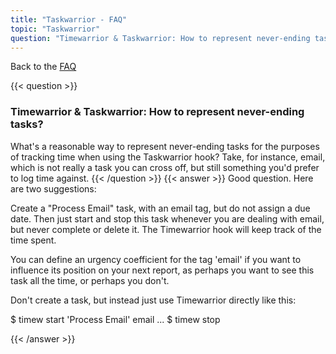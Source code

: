 ```yaml
---
title: "Taskwarrior - FAQ"
topic: "Taskwarrior"
question: "Timewarrior & Taskwarrior: How to represent never-ending tasks?"
---
```


Back to the [FAQ](/support/faq)

{{< question >}}
### Timewarrior & Taskwarrior: How to represent never-ending tasks?

What's a reasonable way to represent never-ending tasks for the purposes of tracking time when using the Taskwarrior hook? Take, for instance, email, which is not really a task you can cross off, but still something you'd prefer to log time against.
{{< /question >}}
{{< answer >}}
Good question.
Here are two suggestions:

Create a "Process Email" task, with an email tag, but do not assign a due date.
Then just start and stop this task whenever you are dealing with email, but never complete or delete it.
The Timewarrior hook will keep track of the time spent.

You can define an urgency coefficient for the tag 'email' if you want to influence its position on your next report, as perhaps you want to see this task all the time, or perhaps you don't.
 
Don't create a task, but instead just use Timewarrior directly like this:

$ timew start 'Process Email' email
...
$ timew stop

{{< /answer >}}
